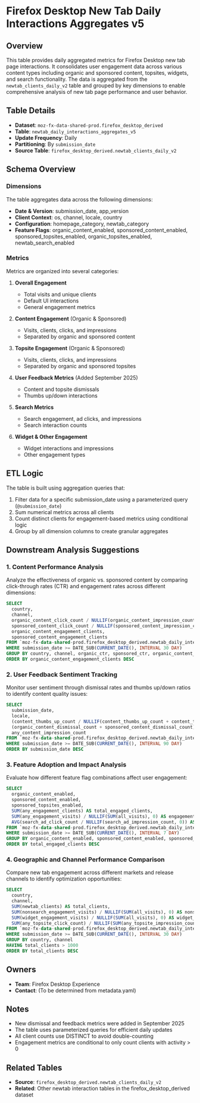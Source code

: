 # Firefox Desktop New Tab Daily Interactions Aggregates v5

## Overview

This table provides daily aggregated metrics for Firefox Desktop new tab page interactions. It consolidates user engagement data across various content types including organic and sponsored content, topsites, widgets, and search functionality. The data is aggregated from the `newtab_clients_daily_v2` table and grouped by key dimensions to enable comprehensive analysis of new tab page performance and user behavior.

## Table Details

- **Dataset**: `moz-fx-data-shared-prod.firefox_desktop_derived`
- **Table**: `newtab_daily_interactions_aggregates_v5`
- **Update Frequency**: Daily
- **Partitioning**: By `submission_date`
- **Source Table**: `firefox_desktop_derived.newtab_clients_daily_v2`

## Schema Overview

### Dimensions

The table aggregates data across the following dimensions:
- **Date & Version**: submission_date, app_version
- **Client Context**: os, channel, locale, country
- **Configuration**: homepage_category, newtab_category
- **Feature Flags**: organic_content_enabled, sponsored_content_enabled, sponsored_topsites_enabled, organic_topsites_enabled, newtab_search_enabled

### Metrics

Metrics are organized into several categories:

1. **Overall Engagement**
   - Total visits and unique clients
   - Default UI interactions
   - General engagement metrics

2. **Content Engagement** (Organic & Sponsored)
   - Visits, clients, clicks, and impressions
   - Separated by organic and sponsored content

3. **Topsite Engagement** (Organic & Sponsored)
   - Visits, clients, clicks, and impressions
   - Separated by organic and sponsored topsites

4. **User Feedback Metrics** (Added September 2025)
   - Content and topsite dismissals
   - Thumbs up/down interactions

5. **Search Metrics**
   - Search engagement, ad clicks, and impressions
   - Search interaction counts

6. **Widget & Other Engagement**
   - Widget interactions and impressions
   - Other engagement types

## ETL Logic

The table is built using aggregation queries that:
1. Filter data for a specific submission_date using a parameterized query (`@submission_date`)
2. Sum numerical metrics across all clients
3. Count distinct clients for engagement-based metrics using conditional logic
4. Group by all dimension columns to create granular aggregates

## Downstream Analysis Suggestions

### 1. Content Performance Analysis
Analyze the effectiveness of organic vs. sponsored content by comparing click-through rates (CTR) and engagement rates across different dimensions:
```sql
SELECT
  country,
  channel,
  organic_content_click_count / NULLIF(organic_content_impression_count, 0) AS organic_ctr,
  sponsored_content_click_count / NULLIF(sponsored_content_impression_count, 0) AS sponsored_ctr,
  organic_content_engagement_clients,
  sponsored_content_engagement_clients
FROM `moz-fx-data-shared-prod.firefox_desktop_derived.newtab_daily_interactions_aggregates_v5`
WHERE submission_date >= DATE_SUB(CURRENT_DATE(), INTERVAL 30 DAY)
GROUP BY country, channel, organic_ctr, sponsored_ctr, organic_content_engagement_clients, sponsored_content_engagement_clients
ORDER BY organic_content_engagement_clients DESC
```

### 2. User Feedback Sentiment Tracking
Monitor user sentiment through dismissal rates and thumbs up/down ratios to identify content quality issues:
```sql
SELECT
  submission_date,
  locale,
  (content_thumbs_up_count / NULLIF(content_thumbs_up_count + content_thumbs_down_count, 0)) AS positive_feedback_ratio,
  (organic_content_dismissal_count + sponsored_content_dismissal_count) AS total_content_dismissals,
  any_content_impression_count
FROM `moz-fx-data-shared-prod.firefox_desktop_derived.newtab_daily_interactions_aggregates_v5`
WHERE submission_date >= DATE_SUB(CURRENT_DATE(), INTERVAL 90 DAY)
ORDER BY submission_date DESC
```

### 3. Feature Adoption and Impact Analysis
Evaluate how different feature flag combinations affect user engagement:
```sql
SELECT
  organic_content_enabled,
  sponsored_content_enabled,
  sponsored_topsites_enabled,
  SUM(any_engagement_clients) AS total_engaged_clients,
  SUM(any_engagement_visits) / NULLIF(SUM(all_visits), 0) AS engagement_rate,
  AVG(search_ad_click_count / NULLIF(search_ad_impression_count, 0)) AS avg_search_ad_ctr
FROM `moz-fx-data-shared-prod.firefox_desktop_derived.newtab_daily_interactions_aggregates_v5`
WHERE submission_date >= DATE_SUB(CURRENT_DATE(), INTERVAL 7 DAY)
GROUP BY organic_content_enabled, sponsored_content_enabled, sponsored_topsites_enabled
ORDER BY total_engaged_clients DESC
```

### 4. Geographic and Channel Performance Comparison
Compare new tab engagement across different markets and release channels to identify optimization opportunities:
```sql
SELECT
  country,
  channel,
  SUM(newtab_clients) AS total_clients,
  SUM(nonsearch_engagement_visits) / NULLIF(SUM(all_visits), 0) AS nonsearch_engagement_rate,
  SUM(widget_engagement_visits) / NULLIF(SUM(all_visits), 0) AS widget_engagement_rate,
  SUM(any_topsite_click_count) / NULLIF(SUM(any_topsite_impression_count), 0) AS topsite_ctr
FROM `moz-fx-data-shared-prod.firefox_desktop_derived.newtab_daily_interactions_aggregates_v5`
WHERE submission_date >= DATE_SUB(CURRENT_DATE(), INTERVAL 30 DAY)
GROUP BY country, channel
HAVING total_clients > 1000
ORDER BY total_clients DESC
```

## Owners

- **Team**: Firefox Desktop Experience
- **Contact**: (To be determined from metadata.yaml)

## Notes

- New dismissal and feedback metrics were added in September 2025
- The table uses parameterized queries for efficient daily updates
- All client counts use DISTINCT to avoid double-counting
- Engagement metrics are conditional to only count clients with activity > 0

## Related Tables

- **Source**: `firefox_desktop_derived.newtab_clients_daily_v2`
- **Related**: Other newtab interaction tables in the firefox_desktop_derived dataset

